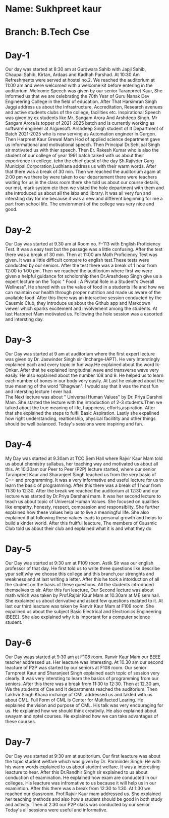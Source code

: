 # Name: Sukhpreet kaur 
# Branch: B.Tech Cse
# Day-1  
Our day was started at 8:30 am at Gurdwara Sahib with Japji Sahib, Chaupai Sahib, Kirtan, Ardaas and Kadhah Parshad. At 10:30 Am Refreshments were served at hostel no.2.
We reached the auditorium at 11:00 am and were welcomed with a welcome kit before entering in the auditorium. Welcome Speech was given by our senior Taranpreet Kaur, She Informed us that we are celebrating the 70th Year of Guru Nanak Dev Engineering College in the field of education.
After That Harsimran Singh Jaggi address us about the Infrastructure, Accreditation, Research avenues and active students clubs of the college, facilities etc.
Inspirational Speech was given by ex students like Mr. Sangam Arora And Arshdeep Singh. Mr Sangam Arora is topper of 2021-2025 batch and is currently working as software engineer at Arguesoft. Arshdeep Singh student of It Department of Batch 2021-2025 who is now serving as Automation engineer in Gurgon.
Then Harpreet Kaur Grewal Mam Hod of applied science department gave us informational and motivational speech. Then Principal Dr.Sehijpal Singh sir motivated us with thier speech. Then Er. Rakesh Kumar who is also the student of our college of year 1991 batch talked with us about their experirence in college. tehn the chief guest of the day Sh.Rajivder Garg Municipal Corporation,Ludhiana address us with their warm words.
After that there was a break of 30 min. Then we reached the auditorium again at 2:00 pm we there by were taken to our departement there were teachers waiting for us in the class room there she told us about our course details, our mst, mark system etc then we visted the hole department with them and she introduced us about all the labs and library.
It was all very fun and intersting day for me because it was a new and different beginning for me a part from school life. The enviornment of the college was very nice and good.
# Day-2
Our Day was started at 9.30 am at Room no. F-113 with English Proficiency Test. It was a easy test but the passage was a little confusing. After the test there was a break of 30 min. Then at 11:00 am Math Proficiency Test was given. It was a little difficult compare to english test.These tests were conducted by our seniors.
After the test there was a break of 1 hour from 12:00 to 1:00 pm. Then we reached the auditorium where first we were given a helpful guidance fot scholorship then Dr.Arashdeep Singh give us a expert lecture on the Topic " Food : A Pivotal Role in a Student's Overall Wellness", He shared with us the value of food in a students life and how we can maintain our health through proper nutrition and made us aware of the available food. 
After this there was an interactive session conducted by the Causmic Club, they introduce us about the Github app and Markdown viewer which sparks excitement and involvement among the students. At last Harpreet Mam motivated us.
Following the hole session was a escorted and intersting day.
# Day-3
Our Day was started at 9 am at auditorium where the first expert lecture was given  by Dr. Jaswinder Singh sir (Incharge-IAPT). He very Interstingly explained each and every topic in fun way.He explained about the word Ik-Onkar. After that he explained longitudnal wave and transverse wave very easily. He also explained about the number 108 and 9. He helped us to learn each number of bones in our body very easily. At Last he exlained about the true meaning of the  word "Bhagwan". I would say that it was the most fun and intersting lecture I ever had.  
The Next lecture was about " Universal Human Values" by Dr. Priya Darshni Mam. She started the lecture with the introduction of 2-3 students.Then we talked about the true meaning of life, happiness, efforts,aspiration. After that she explained the steps to fulfil Basic Aspiration. Lastly she expalined how right understanding, realtionship, physical facilitity and other things should be well balanced.
Today's sessions were inspiring and fun.
# Day-4
My Day was started at 9.30am at TCC Sem Hall where Rajvir Kaur Mam told us about chemistry syllabus, her teaching way and motivated us about all this.
At 10:30am our Peer to Peer (P2P) lecture started, where our senior Taranpreet Kaur and Sharanjeet Singh  teached us from the very basic of C++ and programming. It was a very informative and useful lecture for us to learn the basic of programming. After this there was a break of 1 hour from 11:30 to 12:30.
After the break we reached the auditorium at 12:30 and our lecture was started by Dr.Priya Darshani mam. It was her second lecture to teach us about topic of Universal Human Values. She focused on qualities like empathy, honesty, respect, compassion and responsiblity. She further explained how these values help us to live a meaningful life. She also explained that following these values leads to personal growth and helps to build a kinder world.
After this fruitful leacture, The members of Causmic Club told us about their club and explained what it is and what they do
# Day-5
Our Day was started at 9:30 am at F109 room. Astik Sir was our english professor of that day. He first told us to write three questions like describe ypur self,why we choose this college and this branch,our strenghts and weakness and at last writing a letter. After this he took a intorduction of all the student on the basis of these questions. All the students introduced themselves to sir.
After this fun leacture, Our Second lecture was about math which was taken by Prof.Rajbir Kaur Mam at 10.30am at ME sem hall. She explained us about derivative and asked few questions realated to it.
At last our third leacture was taken by Ranvir Kaur Mam at F109 room. She expalined us about the subject Basic Electrical and Electronics Engineering (BEEE). She also explained why it is important for a computer science student.
# Day-6
Our Day waas started at 9:30 am at F108 room. Ranvir Kaur Mam our BEEE teacher addressed us. Her leacture was interesting.
At 10.30 am our second leacture of P2P was started by our seniors at F108 room. Our senior Tarnpreet Kaur and Sharanjeet Singh explained each topic of session very clearly. It was very intersting to learn the basics of programming from our seniors.
After this there was a break from 11:30 to 12:30. Then at 12.30 am, We the students of Cse and It departments reached the auditorium. Then Lakhvir Singh Khana incharge of CML addressed us and takled with us about CML. Full Form of CML is Center for Multifacted Learing. He explained the vision and purpose of CML. His talk was very encouraging for us. He explained how we should think creativily. He also explained about swayam and nptel courses. He explained how we can take advantages of these courses.
# Day-7
Our Day was started at 9:30 am at auditorium. Our first leacture was about the topic student welfare which was given by Dr. Parminder Singh. He with his warm words explained to us about student welfare. It was a interesting leacture to hear.
After this Dr.Randhir Singh sir explained to us about conduction of examination. He explained how exam are conducted in our colleges. His leacture was infromative to us because it will help us in our examintion.
After this there was a break from 12:30 to 1:30. At 1:30 we reached our classroom. Prof.Rajvir Kaur mam addressed us. She explained her teaching methods and also how a student should be good in both study and activity.
Then at 2:30 our P2P class was conducted by our senior.
Today's all sessions were useful and informative.


